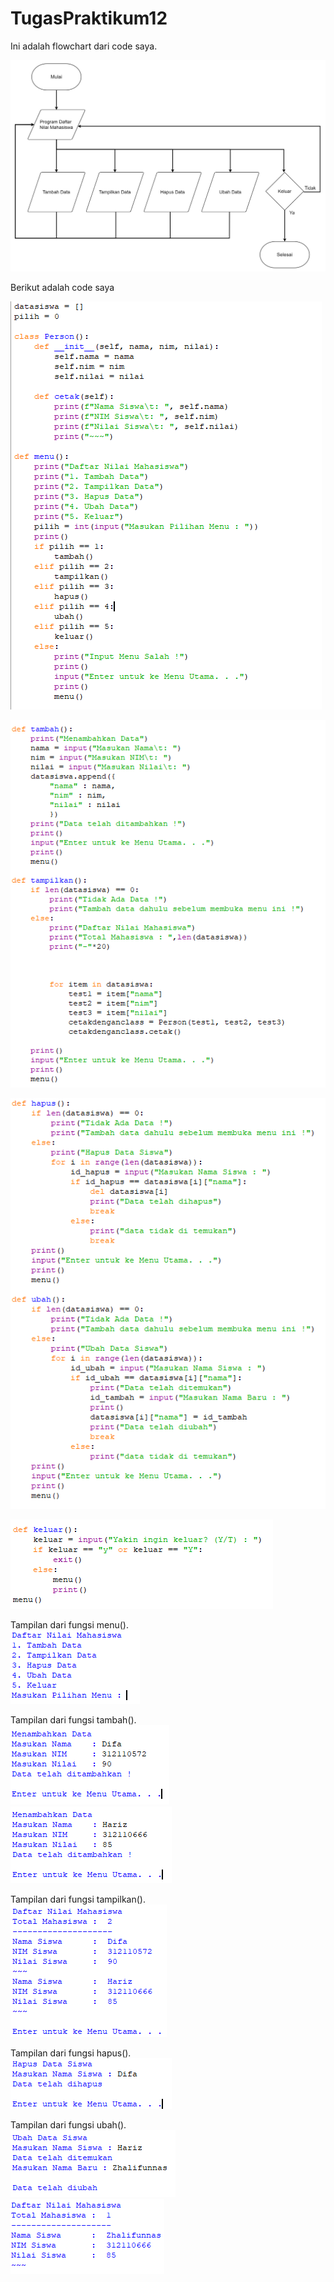 # TugasPraktikum12

Ini adalah flowchart dari code saya.

![IMG 1](screenshot/flowchart.jpg)

Berikut adalah code saya

![IMG 2](screenshot/1.png)

![IMG 3](screenshot/2.png)

![IMG 4](screenshot/3.png)

![IMG 5](screenshot/4.png)

Tampilan dari fungsi menu().\
![IMG 6](screenshot/5.png)

Tampilan dari fungsi tambah().\
![IMG 7](screenshot/6.png)
![IMG 8](screenshot/7.png)

Tampilan dari fungsi tampilkan().\
![IMG 9](screenshot/8.png)

Tampilan dari fungsi hapus().\
![IMG 10](screenshot/9.png)

Tampilan dari fungsi ubah().\
![IMG 11](screenshot/10.png)
![IMG 12](screenshot/11.png)